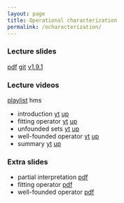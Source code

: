 ```yaml
---
layout: page
title: Operational characterization
permalink: /ocharacterization/
---
```


### Lecture slides

  [pdf](https://github.com/potassco-asp-course/course/releases/download/1.9.1/main.pdf)
  [git](https://github.com/potassco-asp-course/operational-characterization)
  [v1.9.1](https://github.com/potassco-asp-course/course/releases/tag/1.9.1)

### Lecture videos

  [playlist](https://youtube.com/playlist?list=PL7DBaibuDD9NkCfCqvMGt9VQXujGg56Wf) hms

  * introduction
	[yt](https://youtu.be/IArrXv-8AmI)
	[up]()
  * fitting operator
	[yt](https://youtu.be/6EK8OqIQJ60)
	[up]()
  * unfounded sets
	[yt]()
	[up]()
  * well-founded operator
	[yt]()
	[up]()
  * summary
	[yt]()
	[up]()

### Extra slides

  * partial interpretation
	[pdf](https://github.com/potassco-asp-course/course/releases/download/1.9.1/partial-interpretation.pdf)
  * fitting operator
	[pdf](https://github.com/potassco-asp-course/course/releases/download/1.9.1/fitting-operator.pdf)
  * well-founded operator
	[pdf](https://github.com/potassco-asp-course/course/releases/download/1.9.1/well-founded-operator.pdf)
